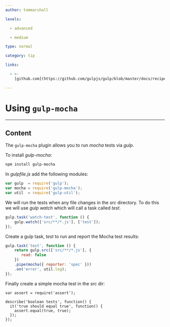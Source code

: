 ```yaml
---
author: tommarshall

levels:

  - advanced

  - medium

type: normal

category: tip

links:

  - >-
    [github.com](https://github.com/gulpjs/gulp/blob/master/docs/recipes/mocha-test-runner-with-gulp.md){website}

---
```

# Using `gulp-mocha`

---
## Content

The `gulp-mocha` plugin allows you to run *mocha* tests via *gulp*.


To install *gulp-mocha*:
```bash
npm install gulp-mocha
```

In *gulpfile.js* add the following modules:
```javaScript
var gulp  = require('gulp');
var mocha = require('gulp-mocha');
var util  = require('gulp-util');
```
We will run the tests when any file changes in the *src* directory. To do this  we will use *gulp watch* which will call a task called *test*.

```javaScript
gulp.task('watch-test', function () {
    gulp.watch(['src/**/*.js'], ['test']);
});

```
Create a gulp task, *test* to run and report the Mocha test results:

```javaScript
gulp.task('test', function () {
    return gulp.src(['src/**/*.js'], { 
       read: false 
    })
    .pipe(mocha({ reporter: 'spec' }))
    .on('error', util.log);
});

```

Finally create a simple mocha test in the src dir:

```
var assert = require('assert');

describe('boolean tests', function() {
  it('true should equal true', function() {
    assert.equal(true, true);
  });
});
```